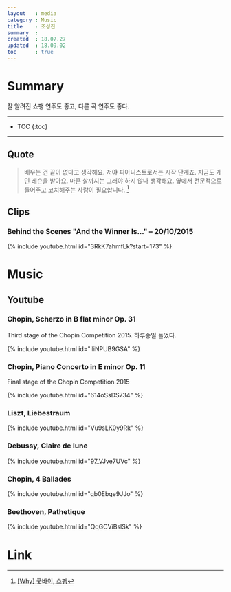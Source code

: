```yaml
---
layout   : media
category : Music
title    : 조성진
summary  : 
created  : 18.07.27
updated  : 18.09.02
toc      : true
---
```


# Summary

잘 알려진 쇼팽 연주도 좋고, 다른 곡 연주도 좋다.

* * *

* TOC
 {:toc}

* * *

## Quote

> 배우는 건 끝이 없다고 생각해요. 저야 피아니스트로서는 시작 단계죠. 지금도 개인 레슨을 받아요. 마흔 살까지는 그래야 하지 않나 생각해요. 옆에서 전문적으로 들어주고 코치해주는 사람이 필요합니다. [^fn1]

## Clips

### Behind the Scenes "And the Winner Is..." – 20/10/2015

{% include youtube.html id="3RkK7ahmfLk?start=173" %}

# Music

## Youtube

### Chopin, Scherzo in B flat minor Op. 31

Third stage of the Chopin Competition 2015. 하루종일 들었다.

{% include youtube.html id="iliNPUB9GSA" %}

### Chopin, Piano Concerto in E minor Op. 11

Final stage of the Chopin Competition 2015

{% include youtube.html id="614oSsDS734" %}

### Liszt, Liebestraum

{% include youtube.html id="Vu9sLK0y9Rk" %}

### Debussy, Claire de lune

{% include youtube.html id="97_VJve7UVc" %}

### Chopin, 4 Ballades

{% include youtube.html id="qb0Ebqe9JJo" %}

### Beethoven, Pathetique

{% include youtube.html id="QqGCViBslSk" %}

# Link

[^fn1]: [[Why] 굿바이, 쇼팽](https://m.news.naver.com/read.nhn?mode=LSD&sid1=103&oid=023&aid=0003396213)